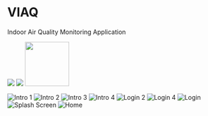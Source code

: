 # VIAQ
Indoor Air Quality Monitoring Application



<p float="left">
  <img src="https://user-images.githubusercontent.com/54314092/226913867-f0956c14-4f5c-400a-9951-428da9d31601.png" />
  <img src="https://user-images.githubusercontent.com/54314092/226913867-f0956c14-4f5c-400a-9951-428da9d31601.png" /> 
  <img src="https://user-images.githubusercontent.com/54314092/226913867-f0956c14-4f5c-400a-9951-428da9d31601.png" width="100" />
</p>

![Intro 1](https://user-images.githubusercontent.com/54314092/226913867-f0956c14-4f5c-400a-9951-428da9d31601.png)
![Intro 2](https://user-images.githubusercontent.com/54314092/226913873-3516ef2e-62ad-43c8-a5a8-f887afae4c27.png)
![Intro 3](https://user-images.githubusercontent.com/54314092/226913881-7230ac71-23ec-4ef8-9568-1477a7113da6.png)
![Intro 4](https://user-images.githubusercontent.com/54314092/226913886-e4a68859-5c03-442c-9deb-1224970a90ce.png)
![Login 2](https://user-images.githubusercontent.com/54314092/226913891-38b692c4-9b2b-4c06-a17d-d896c638c078.png)
![Login 4](https://user-images.githubusercontent.com/54314092/226913902-70ac7773-d92c-47a3-a77d-a9426ed8a18b.png)
![Login](https://user-images.githubusercontent.com/54314092/226913907-9f25f418-ad3c-4fa1-9658-ac863988a1c3.png)
![Splash Screen](https://user-images.githubusercontent.com/54314092/226913912-ae09fc0a-7856-4bbc-b0c9-b02309f30435.png)
![Home](https://user-images.githubusercontent.com/54314092/226913917-50da2920-5ca9-4ffa-88eb-9ad818a0c527.png)
